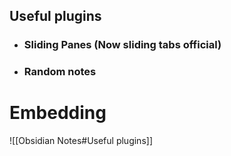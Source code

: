 ## Useful plugins
- ### Sliding Panes (Now sliding tabs official)
- ### Random notes
# Embedding
![[Obsidian Notes#Useful plugins]]